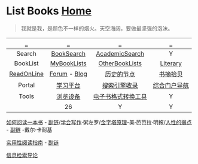 # List Books                                          [Home](../index.md)

> 我就是我，是颜色不一样的烟火。天空海阔，要做最坚强的泡沫。

| _ | _ | _ | _ |
|:---:|:---:|:---:|:---:|
| Search | [BookSearch](BookSearch.md) | [AcademicSearch](AcademicSearch.md) | Y | Y |
| BookList | [MyBookLists](BookListsOne.md) | [OtherBookLists](OtherBookLists.md) | [Literary](Literary.md) | Y |
| [ReadOnLine](Home.md) | [Forum](Forum.md) - [Blog](Blog.md) | [历史的节点](PDF.md) | [书摘拾贝](excerpt.md) |
| Portal | [学习平台](LearnPlatform.md) | [搜索引擎收录](SearchEngine.md) | [综合门户导航](synthesize.md) |
| Tools | [浏览设备](ViewTools.md) | [电子书格式转换工具](Tools.md) | Y |
|  | 26 | Y | Y |

[如何阅读一本书](http://www.sssch.net/Admin/ckfinder/userfiles/files/shujixiazai/shujijijin/%E5%A6%82%E4%BD%95%E9%98%85%E8%AF%BB%E4%B8%80%E6%9C%AC%E4%B9%A6.pdf) - [副链](https://cdn.jsdelivr.net/gh/AmbroseRen/test@master/Library/Technology/Method/如何阅读一本书.pdf)/[学会写作](https://cdn.jsdelivr.net/gh/AmbroseRen/test@master/Library/Method/《学会写作：自我进阶的高效方法》粥左罗【文字版_PDF电子书_下载】.pdf)·粥左罗/[金字塔原理](https://cdn.jsdelivr.net/gh/AmbroseRen/Picture@master/book/Method/金字塔原理.pdf)-美·芭芭拉·明拖/[人性的弱点](https://cdn.jsdelivr.net/gh/AmbroseRen/Picture@master/book/Method/卡耐基《人性的弱点》.pdf) - [副链](http://dgt-factory.com/pdf.php?file=/uploads/2018/08/0808/%E5%8D%A1%E8%80%90%E5%9F%BA%E3%80%8A%E4%BA%BA%E6%80%A7%E7%9A%84%E5%BC%B1%E7%82%B9%E3%80%8B.pdf) -戴尔·卡耐基

[实用性阅读指南](http://ebookimg.lorefree.com/assets/file/2019/04/14/172140/%E5%AE%9E%E7%94%A8%E6%80%A7%E9%98%85%E8%AF%BB%E6%8C%87%E5%8D%97.pdf) - [副链](https://files.catbox.moe/fy8yeq.pdf)

[信息检索导论](https://cdn.jsdelivr.net/gh/AmbroseRen/test@master/Library/Technology/信息检索导论.pdf)

[]()


